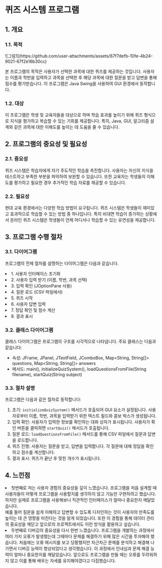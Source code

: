 <h1>퀴즈 시스템 프로그램</h1>
<h2>1. 개요</h2>
<h3>1.1. 목적</h3>
![그림1](https://github.com/user-attachments/assets/67f7defb-10fe-4b24-9021-67f2e16b30cc)
<p>본 프로그램의 목적은 사용자가 선택한 과목에 대한 퀴즈를 제공하는 것입니다. 
  사용자는 이름과 학번을 입력하고 과목을 선택한 후 해당 과목에 대한 질문을 받고 답변을 통해 점수를 평가받습니다. 이 프로그램은 Java Swing을 사용하여 GUI 환경에서 동작합니다.</p>
<h3>1.2. 대상</h3>
<p>이 프로그램은 학생 및 교육자들을 대상으로 하며 학습 효과를 높이기 위해 퀴즈 형식으로 지식을 평가하고 복습할 수 있는 기회를 제공합니다. 
  특히, Java, GUI, 알고리즘 설계와 같은 과목에 대한 이해도를 높이는 데 도움을 줄 수 있습니다.</p>
<h2>2. 프로그램의 중요성 및 필요성</h2>
<h3>2.1. 중요성</h3>
<p>퀴즈 시스템은 학습자에게 자기 주도적인 학습을 촉진합니다. 사용자는 자신의 지식을 테스트하고 부족한 부분을 파악하여 보완할 수 있습니다. 
  또한 교육자는 학생들의 이해도를 평가하고 필요한 경우 추가적인 학습 자료를 제공할 수 있습니다.</p>
<h3>2.2. 필요성</h3>
<p>현대 교육 환경에서는 다양한 학습 방법이 요구됩니다. 퀴즈 시스템은 학생들이 재미있고 효과적으로 학습할 수 있는 방법 중 하나입니다.
  특히 비대면 학습이 증가하는 상황에서 온라인 퀴즈 시스템은 학생들이 언제 어디서나 학습할 수 있는 유연성을 제공합니다.</p>
<h2>3. 프로그램 수행 절차</h2>
<h3>3.1. 다이어그램</h3>
<p>프로그램의 전체 절차를 설명하는 다이어그램은 다음과 같습니다.</p>
<li>1. 사용자 인터페이스 초기화</li>
<li>2. 사용자 입력 받기 (이름, 학번, 과목 선택)</li>
<li>3. 입력 확인 (JOptionPane 사용)</li>
<li>4. 질문 로드 (CSV 파일에서)</li>
<li>5. 퀴즈 시작</li>
<li>6. 사용자 답변 입력</li>
<li>7. 정답 확인 및 점수 계산</li>
<li>8. 결과 표시</li>
<h3>3.2. 클래스 다이어그램</h3>
<p>클래스 다이어그램은 프로그램의 구조를 시각적으로 나타냅니다. 주요 클래스는 다음과 같습니다:</p>
<ul>
<li>속성: JFrame, JPanel, JTextField, JComboBox, Map&lt;String, String[]&gt; questions, Map&lt;String, String[]&gt; answers</li>
<li>메서드: main(), initializeQuizSystem(), loadQuestionsFromFile(String filename), startQuiz(String subject)</li>
</ul>
</li>
</ul>
<h3>3.3. 절차 설명</h3>
<p>프로그램은 다음과 같은 절차로 동작합니다:</p>
<ol>
<li>초기: <code>initializeQuizSystem()</code> 메서드가 호출되어 GUI 요소가 설정됩니다. 사용자로부터 이름, 학번, 과목을 입력받기 위한 텍스트 필드와 콤보 박스가 생성됩니다.</li>
<li>입력 확인: 사용자가 입력한 정보를 확인하는 대화 상자가 표시됩니다. 사용자가 확인 버튼을 클릭하면 <code>startQuiz()</code> 메서드가 호출됩니다.</li>
<li>질문 로드: <code>loadQuestionsFromFile()</code> 메서드를 통해 CSV 파일에서 질문과 답변을 로드합니다.</li>
<li>퀴즈 진행: 사용자는 질문을 받고, 답변을 입력합니다. 각 질문에 대해 정답을 확인하고 점수를 계산합니다.</li>
<li>결과 표시: 퀴즈가 끝난 후 맞힌 개수가 표시됩니다.</li>
</ol>
<h2>4. 느낀점</h2>
<p><li>첫번째로 저는 사용자 경험의 중요성을 깊이 느꼈습니다. 프로그램을 처음 설계할 때 사용자들이 어떻게 프로그램을 사용할지를 생각하지 않고 기능만 구현하려고 했습니다.
하지만 실제로 프로그램을 사용해보니 직관적인 인터페이스가 얼마나 중요한지 깨달았습니다. </li>
예를 들어 질문을 쉽게 이해하고 답변할 수 있도록 디자인하는 것이 사용자의 만족도를 높이는 데 큰 영향을 미친다는 것을 알게 되었습니다.
또한 이 경험을 통해 데이터 관리의 중요성을 깨닫고 앞으로의 프로젝트에서도 이런 방식을 활용하고 싶습니다.
<li>두번째로 디버깅의 중요성을 다시 한번 느꼈습니다. 프로그램을 개발하는 과정에서 여러 가지 오류가 발생했는데 그때마다 문제를 해결하기 위해 많은 시간을 투자해야 했습니다.
처음에는 오류 메시지를 보고 당황했지만 차근차근 문제를 분석하고 해결해 나가면서 디버깅 능력이 향상되었다고 생각했습니다.
이 과정에서 인내심과 문제 해결 능력이 얼마나 중요한지를 깨달았습니다. 앞으로도 프로그램을 만들 때는 오류를 두려워하지 않고 이를 통해 배우는 자세를 유지해야겠다고 다짐했습니다.</li></p>

